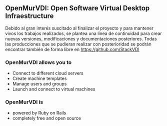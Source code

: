 ## OpenMurVDI: Open Software Virtual Desktop Infraestructure

Debido al gran interés suscitado al finalizar el proyecto y para mantener vivos los trabajos realizados, se plantea una línea de continuidad para crear nuevas versiones, modificaciones y documentaciones posteriores. Todas las producciones que se pudieran realizar con posterioridad se podrán encontrar también de forma libre en https://github.com/StackVDI

### OpenMurVDI allows you to
 * Connect to different cloud servers
 * Create machine templates
 * Manage users and groups
 * Launch and connect to virtual machines 

### OpenMurVDI is

* powered by Ruby on Rails
* completely free and open source 


